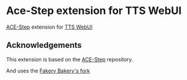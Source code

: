 # Ace-Step extension for TTS WebUI
[ACE-Step](https://github.com/ACE-Step/ACE-Step) extension for [TTS WebUI](https://github.com/rsxdalv/tts-webui)

## Acknowledgements
This extension is based on the [ACE-Step](https://github.com/ACE-Step/ACE-Step) repository.

And uses the [Fakery Bakery's fork](https://github.com/fakerybakery/ACE-Step)
